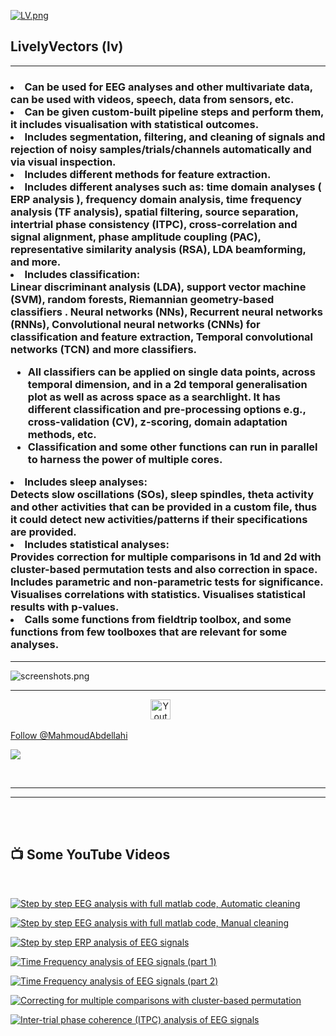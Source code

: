 [![LV.png](https://i.postimg.cc/LsJNgsBL/LV.png)](https://postimg.cc/1gZpLsd3)

<h2> <b> LivelyVectors (lv) </h2> </b>

---

<h3>
<li>
Can be used for EEG analyses and other multivariate data, can be used with videos, speech, data from sensors, etc.
</li>

<li> Can be given <b> custom-built </b> pipeline steps and perform them, it includes visualisation with statistical outcomes.
</li>

<li> Includes <b> segmentation, filtering, </b> and <b> cleaning </b> of signals and rejection of noisy samples/trials/channels automatically and via visual inspection.
</li>

<li>Includes different methods for feature extraction.</li>
<li> Includes different analyses such as: time domain analyses (<b> ERP analysis </b>), frequency domain analysis, time frequency analysis (<b>TF analysis</b>), <b>spatial filtering, source separation, intertrial phase consistency (ITPC), cross-correlation and signal alignment, phase amplitude coupling (PAC), representative similarity analysis (RSA), LDA beamforming, and more. </b> </li>
<li> <b> Includes classification: </b> </li>
Linear discriminant analysis (<b>LDA</b>), support vector machine (<b>SVM</b>), <b>random forests, Riemannian geometry-based classifiers </b>.
Neural networks (<b>NNs</b>), Recurrent neural networks (<b>RNNs</b>), Convolutional neural networks (<b>CNNs</b>) for classification and feature extraction, Temporal convolutional networks (<b>TCN</b>) and more classifiers.
<ul>
<li> All classifiers can be applied on single data points, across temporal dimension, and in a 2d temporal generalisation plot as well as across space as a searchlight. It has different classification and pre-processing options e.g., cross-validation (CV), z-scoring, domain adaptation methods, etc.</li>
<li> Classification and some other functions can run in <b>parallel</b> to harness the power of multiple cores. </li>
</ul>

<li> Includes <b>sleep analyses</b>: </li>
Detects slow oscillations (SOs), sleep spindles, theta activity and other activities that can be provided in a custom file, thus it could detect new activities/patterns if their specifications are provided.

<li> Includes <b>statistical analyses</b>: </li>
Provides correction for multiple comparisons in 1d and 2d with cluster-based permutation tests and also correction in space.
Includes parametric and non-parametric tests for significance.
Visualises correlations with statistics.
Visualises statistical results with p-values.

<li> Calls some functions from fieldtrip toolbox, and some functions from few toolboxes that are relevant for some analyses. </li>
</h3>

---

![screenshots.png](https://i.postimg.cc/TY2MsrJ9/screenshots.png)

---

<!-- Social icons section -->
<p align="center">
  <a href="https://www.youtube.com/channel/UCyi-2iS2-yQvhXPs3A4Vv6Q"><img width="32px" alt="Youtube" title="Youtube" src="https://i.imgur.com/qiXu7b2.png"/></a>
  &#8287;&#8287;&#8287;&#8287;&#8287;
   
</p>

<a class="github-button" href="https://github.com/MahmoudAbdellahi" aria-label="Follow @MahmoudAbdellahi on GitHub">Follow @MahmoudAbdellahi</a>

   <p align="left">
      <a href="https://www.youtube.com/channel/UCyi-2iS2-yQvhXPs3A4Vv6Q?sub_confirmation=1"><img src="https://custom-icon-badges.demolab.com/badge/-Subscribe-red?style=for-the-badge&logo=video&logoColor=white"/></a>
       
   </p>
</br>

---

---

<br /><br />

<h2> <b> 📺 Some YouTube Videos </h2> </b>
<br />

[![Step by step EEG analysis with full matlab code, Automatic cleaning](https://i.postimg.cc/FFckjRNm/thumb.png)](https://youtu.be/L3ZH51Alnr0)

[![Step by step EEG analysis with full matlab code, Manual cleaning](https://i.postimg.cc/vHn9pV84/thumb.png)](https://youtu.be/zr34b4VKiHI)

[![Step by step ERP analysis of EEG signals](https://i.postimg.cc/1z8vTKtL/thumb.png)](https://youtu.be/htajQilhVT0)

[![Time Frequency analysis of EEG signals (part 1)](https://i.postimg.cc/qBxx1FwN/thumb.png)](https://youtu.be/Gn_W1TPJ0Tk)

[![Time Frequency analysis of EEG signals (part 2)](https://i.postimg.cc/QdHgxd37/thumb2.png)](https://youtu.be/TK07zhj7vOM)

[![Correcting for multiple comparisons with cluster-based permutation](https://i.postimg.cc/bvbnTHty/thumb.jpg)](https://youtu.be/Dx143jsZDIs)

[![Inter-trial phase coherence (ITPC) analysis of EEG signals](https://i.postimg.cc/28fKF2L6/thumb.png)](https://youtu.be/1hI_TPbfIks)

[youtube]: https://www.youtube.com/channel/UCyi-2iS2-yQvhXPs3A4Vv6Q
